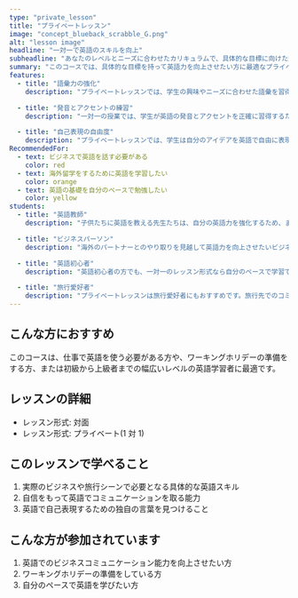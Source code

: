 ```yaml
---
type: "private_lesson"
title: "プライベートレッスン"
image: "concept_blueback_scrabble_G.png"
alt: "lesson image"
headline: "一対一で英語のスキルを向上"
subheadline: "あなたのレベルとニーズに合わせたカリキュラムで、具体的な目標に向けた効率的な学習を提供します。ビジネス英語や旅行英語など、あなたの目指すスキルを一対一のレッスンで学べます。"
summary: "このコースでは、具体的な目標を持って英語力を向上させたい方に最適なプライベートレッスンを提供しています。一対一の授業形式で、各生徒のレベルやニーズに合わせたカリキュラムを作成します。そのため、個々の生徒が自分のペースで効率的に学習を進められる環境を提供します。"
features:
  - title: "語彙力の強化"
    description: "プライベートレッスンでは、学生の興味やニーズに合わせた語彙を習得できます。これにより、特定のトピックについてより詳細に、そして自然に話す能力が強化されます。"

  - title: "発音とアクセントの練習"
    description: "一対一の授業では、学生が英語の発音とアクセントを正確に習得するための個別のフィードバックと練習が可能です。これにより、より自然な英語の発音と流暢さを達成できます。"

  - title: "自己表現の自由度"
    description: "プライベートレッスンでは、学生は自分のアイデアを英語で自由に表現する機会が増えます。これは自信の向上、思考の明確化、そして英語で自分自身を表現する能力の強化につながります。"
RecommendedFor:
  - text: ビジネスで英語を話す必要がある
    color: red
  - text: 海外留学をするために英語を学習したい
    color: orange
  - text: 英語の基礎を自分のペースで勉強したい
    color: yellow
students:
  - title: "英語教師"
    description: "子供たちに英語を教える先生たちは、自分の英語力を強化するため、また新しい教え方や表現を学ぶために、プライベートレッスンを受講しています。こうした先生たちには、教育に役立つ具体的なスキルや知識を提供します。"

  - title: "ビジネスパーソン"
    description: "海外のパートナーとのやり取りを見越して英語力を向上させたいビジネスパーソンも、プライベートレッスンを利用しています。実践的なビジネス英語、交渉術、プレゼンテーションスキルなど、実際のビジネスシーンで活用できるスキルを身につけます。"

  - title: "英語初心者"
    description: "英語初心者の方でも、一対一のレッスン形式なら自分のペースで学習でき、何でも質問できます。基礎的な文法から会話力まで、段階を追って英語力を育てます。"

  - title: "旅行愛好者"
    description: "プライベートレッスンは旅行愛好者にもおすすめです。旅行先でのコミュニケーションをスムーズにするため、現地で役立つフレーズや表現を学びます。文化的な背景や言葉のニュアンスを理解することで、より深い経験を得られます。"
---
```


## こんな方におすすめ

このコースは、仕事で英語を使う必要がある方や、ワーキングホリデーの準備をする方、または初級から上級者までの幅広いレベルの英語学習者に最適です。

## レッスンの詳細

- レッスン形式: 対面
- レッスン形式: プライベート(1 対 1)

## このレッスンで学べること

1. 実際のビジネスや旅行シーンで必要となる具体的な英語スキル
2. 自信をもって英語でコミュニケーションを取る能力
3. 英語で自己表現するための独自の言葉を見つけること

## こんな方が参加されています

1. 英語でのビジネスコミュニケーション能力を向上させたい方
2. ワーキングホリデーの準備をしている方
3. 自分のペースで英語を学びたい方
